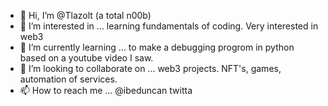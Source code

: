 - 👋 Hi, I’m @Tlazolt (a total n00b)
- 👀 I’m interested in ... learning fundamentals of coding. Very interested in web3 
- 🌱 I’m currently learning ... to make a debugging progrom in python based on a youtube video I saw. 
- 💞️ I’m looking to collaborate on ... web3 projects. NFT's, games, automation of services.
- 📫 How to reach me ... @ibeduncan twitta

<!---
Tlazolt/Tlazolt is a ✨ special ✨ repository because its `README.md` (this file) appears on your GitHub profile.
You can click the Preview link to take a look at your changes.
--->
